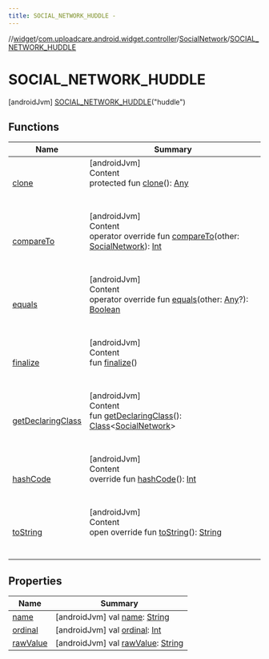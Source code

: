 ```yaml
---
title: SOCIAL_NETWORK_HUDDLE -
---
```

//[widget](../../../index.md)/[com.uploadcare.android.widget.controller](../../index.md)/[SocialNetwork](../index.md)/[SOCIAL_NETWORK_HUDDLE](index.md)



# SOCIAL_NETWORK_HUDDLE  
 [androidJvm] [SOCIAL_NETWORK_HUDDLE](index.md)("huddle")  
   


## Functions  
  
|  Name|  Summary| 
|---|---|
| <a name="kotlin/Enum/clone/#/PointingToDeclaration/"></a>[clone](../../../com.uploadcare.android.widget.viewmodels/-media-type/-v-i-d-e-o/index.md#%5Bkotlin%2FEnum%2Fclone%2F%23%2FPointingToDeclaration%2F%5D%2FFunctions%2F814613827)| <a name="kotlin/Enum/clone/#/PointingToDeclaration/"></a>[androidJvm]  <br>Content  <br>protected fun [clone](../../../com.uploadcare.android.widget.viewmodels/-media-type/-v-i-d-e-o/index.md#%5Bkotlin%2FEnum%2Fclone%2F%23%2FPointingToDeclaration%2F%5D%2FFunctions%2F814613827)(): [Any](https://kotlinlang.org/api/latest/jvm/stdlib/kotlin/-any/index.html)  <br><br><br>
| <a name="kotlin/Enum/compareTo/#com.uploadcare.android.widget.controller.SocialNetwork/PointingToDeclaration/"></a>[compareTo](../-s-o-c-i-a-l_-n-e-t-w-o-r-k_-f-i-l-e/index.md#%5Bkotlin%2FEnum%2FcompareTo%2F%23com.uploadcare.android.widget.controller.SocialNetwork%2FPointingToDeclaration%2F%5D%2FFunctions%2F814613827)| <a name="kotlin/Enum/compareTo/#com.uploadcare.android.widget.controller.SocialNetwork/PointingToDeclaration/"></a>[androidJvm]  <br>Content  <br>operator override fun [compareTo](../-s-o-c-i-a-l_-n-e-t-w-o-r-k_-f-i-l-e/index.md#%5Bkotlin%2FEnum%2FcompareTo%2F%23com.uploadcare.android.widget.controller.SocialNetwork%2FPointingToDeclaration%2F%5D%2FFunctions%2F814613827)(other: [SocialNetwork](../index.md)): [Int](https://kotlinlang.org/api/latest/jvm/stdlib/kotlin/-int/index.html)  <br><br><br>
| <a name="kotlin/Enum/equals/#kotlin.Any?/PointingToDeclaration/"></a>[equals](../../../com.uploadcare.android.widget.viewmodels/-media-type/-v-i-d-e-o/index.md#%5Bkotlin%2FEnum%2Fequals%2F%23kotlin.Any%3F%2FPointingToDeclaration%2F%5D%2FFunctions%2F814613827)| <a name="kotlin/Enum/equals/#kotlin.Any?/PointingToDeclaration/"></a>[androidJvm]  <br>Content  <br>operator override fun [equals](../../../com.uploadcare.android.widget.viewmodels/-media-type/-v-i-d-e-o/index.md#%5Bkotlin%2FEnum%2Fequals%2F%23kotlin.Any%3F%2FPointingToDeclaration%2F%5D%2FFunctions%2F814613827)(other: [Any](https://kotlinlang.org/api/latest/jvm/stdlib/kotlin/-any/index.html)?): [Boolean](https://kotlinlang.org/api/latest/jvm/stdlib/kotlin/-boolean/index.html)  <br><br><br>
| <a name="kotlin/Enum/finalize/#/PointingToDeclaration/"></a>[finalize](../../../com.uploadcare.android.widget.viewmodels/-media-type/-v-i-d-e-o/index.md#%5Bkotlin%2FEnum%2Ffinalize%2F%23%2FPointingToDeclaration%2F%5D%2FFunctions%2F814613827)| <a name="kotlin/Enum/finalize/#/PointingToDeclaration/"></a>[androidJvm]  <br>Content  <br>fun [finalize](../../../com.uploadcare.android.widget.viewmodels/-media-type/-v-i-d-e-o/index.md#%5Bkotlin%2FEnum%2Ffinalize%2F%23%2FPointingToDeclaration%2F%5D%2FFunctions%2F814613827)()  <br><br><br>
| <a name="kotlin/Enum/getDeclaringClass/#/PointingToDeclaration/"></a>[getDeclaringClass](../../../com.uploadcare.android.widget.viewmodels/-media-type/-v-i-d-e-o/index.md#%5Bkotlin%2FEnum%2FgetDeclaringClass%2F%23%2FPointingToDeclaration%2F%5D%2FFunctions%2F814613827)| <a name="kotlin/Enum/getDeclaringClass/#/PointingToDeclaration/"></a>[androidJvm]  <br>Content  <br>fun [getDeclaringClass](../../../com.uploadcare.android.widget.viewmodels/-media-type/-v-i-d-e-o/index.md#%5Bkotlin%2FEnum%2FgetDeclaringClass%2F%23%2FPointingToDeclaration%2F%5D%2FFunctions%2F814613827)(): [Class](https://developer.android.com/reference/kotlin/java/lang/Class.html)<[SocialNetwork](../index.md)>  <br><br><br>
| <a name="kotlin/Enum/hashCode/#/PointingToDeclaration/"></a>[hashCode](../../../com.uploadcare.android.widget.viewmodels/-media-type/-v-i-d-e-o/index.md#%5Bkotlin%2FEnum%2FhashCode%2F%23%2FPointingToDeclaration%2F%5D%2FFunctions%2F814613827)| <a name="kotlin/Enum/hashCode/#/PointingToDeclaration/"></a>[androidJvm]  <br>Content  <br>override fun [hashCode](../../../com.uploadcare.android.widget.viewmodels/-media-type/-v-i-d-e-o/index.md#%5Bkotlin%2FEnum%2FhashCode%2F%23%2FPointingToDeclaration%2F%5D%2FFunctions%2F814613827)(): [Int](https://kotlinlang.org/api/latest/jvm/stdlib/kotlin/-int/index.html)  <br><br><br>
| <a name="kotlin/Enum/toString/#/PointingToDeclaration/"></a>[toString](../../../com.uploadcare.android.widget.viewmodels/-media-type/-v-i-d-e-o/index.md#%5Bkotlin%2FEnum%2FtoString%2F%23%2FPointingToDeclaration%2F%5D%2FFunctions%2F814613827)| <a name="kotlin/Enum/toString/#/PointingToDeclaration/"></a>[androidJvm]  <br>Content  <br>open override fun [toString](../../../com.uploadcare.android.widget.viewmodels/-media-type/-v-i-d-e-o/index.md#%5Bkotlin%2FEnum%2FtoString%2F%23%2FPointingToDeclaration%2F%5D%2FFunctions%2F814613827)(): [String](https://kotlinlang.org/api/latest/jvm/stdlib/kotlin/-string/index.html)  <br><br><br>


## Properties  
  
|  Name|  Summary| 
|---|---|
| <a name="com.uploadcare.android.widget.controller/SocialNetwork.SOCIAL_NETWORK_HUDDLE/name/#/PointingToDeclaration/"></a>[name](name.md)| <a name="com.uploadcare.android.widget.controller/SocialNetwork.SOCIAL_NETWORK_HUDDLE/name/#/PointingToDeclaration/"></a> [androidJvm] val [name](name.md): [String](https://kotlinlang.org/api/latest/jvm/stdlib/kotlin/-string/index.html)   <br>
| <a name="com.uploadcare.android.widget.controller/SocialNetwork.SOCIAL_NETWORK_HUDDLE/ordinal/#/PointingToDeclaration/"></a>[ordinal](ordinal.md)| <a name="com.uploadcare.android.widget.controller/SocialNetwork.SOCIAL_NETWORK_HUDDLE/ordinal/#/PointingToDeclaration/"></a> [androidJvm] val [ordinal](ordinal.md): [Int](https://kotlinlang.org/api/latest/jvm/stdlib/kotlin/-int/index.html)   <br>
| <a name="com.uploadcare.android.widget.controller/SocialNetwork.SOCIAL_NETWORK_HUDDLE/rawValue/#/PointingToDeclaration/"></a>[rawValue](raw-value.md)| <a name="com.uploadcare.android.widget.controller/SocialNetwork.SOCIAL_NETWORK_HUDDLE/rawValue/#/PointingToDeclaration/"></a> [androidJvm] val [rawValue](raw-value.md): [String](https://kotlinlang.org/api/latest/jvm/stdlib/kotlin/-string/index.html)   <br>

